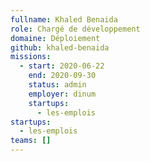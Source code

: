 ```yaml
---
fullname: Khaled Benaida
role: Chargé de développement
domaine: Déploiement
github: khaled-benaida
missions:
  - start: 2020-06-22
    end: 2020-09-30
    status: admin
    employer: dinum
    startups:
      - les-emplois
startups:
  - les-emplois
teams: []
---
```

